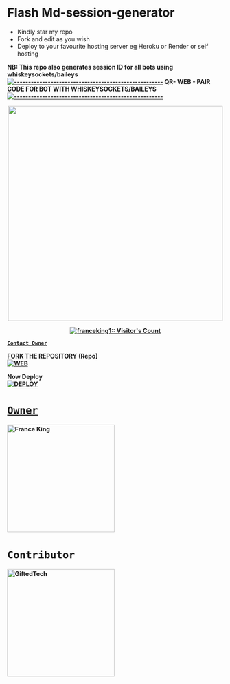 # Flash Md-session-generator
- Kindly star my repo
- Fork and edit as you wish
- Deploy to your favourite hosting server eg Heroku or Render or self hosting

<strong>NB:<strong/> This repo also generates session ID for all bots using whiskeysockets/baileys
[![-----------------------------------------------------](https://raw.githubusercontent.com/andreasbm/readme/master/assets/lines/colored.png)](#table-of-contents)
QR- WEB - PAIR CODE FOR BOT WITH WHISKEYSOCKETS/BAILEYS
[![-----------------------------------------------------](https://raw.githubusercontent.com/andreasbm/readme/master/assets/lines/colored.png)](#table-of-contents)
<p align="center">
   <a href="https://github.com/franceking1">
    <img src="https://avatars.githubusercontent.com/u/151246926?v=4" width="500">
     
</a>
   <a aria-label="QRis free to use" href="https://whatsapp.com/channel/0029VaBcXo4JJhzW9c1uVD2X" target="_blank">
 <p align="center"><img src="https://profile-couh.ng1}/count.svg" alt="franceking1:: Visitor's Count" /></p>



[`Contact Owner`](https://wa.me/254757835036)

FORK THE REPOSITORY (Repo) 
    <br>
<a href="https://github.com/ibrahimaitech/Ibrahim-pairing-code"><img title="WEB" src="https://img.shields.io/badge/FORK FLASH-QR?color=black&style=for-the-badge&logo=stackshare"></a>

Now Deploy
    <br>
<a href='https://dashboard.heroku.com/new?template=https://github.com/ibrahimaitech/Ibrahim-pairing-code'
target="_blank"><img alt='DEPLOY' src='https://img.shields.io/badge/-DEPLOY-black?style=for-the-badge&logo=heroku&logoColor=white'/>
# `Owner`

 <a href="https://github.com/franceking1"><img src="https://github.com/franceking1.png" width="250" height="250" alt="France King"/></a>

# `Contributor` 
<a href="https://github.com/Giftedmaurice"><img src="https://github.com/Giftedmaurice.png" width="250" height="250" alt="GiftedTech"/></a>

   
